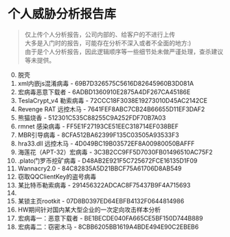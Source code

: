 # 个人威胁分析报告库

> 仅上传个人分析报告，公司内部的、给客户的不进行上传  
> 大多是入门时的报告，可能存在分析不深入或者不全面的地方:)  
> 由于是个人分析报告，因此逻辑顺序等一些细节处未做严谨处理，查杀建议等未提供。  

000. 脱壳
001. xml内嵌js混淆病毒 - 69B7D326575C5616D82645960B3D081A
002. 宏病毒恶意下载者 - 6ADBD1360910E2875A4DF267CA45186E
003. TeslaCrypt_v4 勒索病毒 - 72CCC18F3038E19273010D45AC2142CE
004. Revenge RAT 远控木马 - 7641FEF8ABC7CB24B66655D11EF3DAF2
005. 熊猫烧香 - 512301C535C88255C9A252FDF70B7A03
006. rmnet 感染病毒 - FF5E1F27193CE51EEC318714EF038BEF
007. MBR引导病毒 - 8CFA512BA62399F135C03505A93533F3
008. hra33.dll 远控木马 - 4D049BC19B03572EF8A00980050BAFFF
009. 海莲花（APT-32）宏病毒 - 3C3B2CC9FF5D7030FB01496510AC75F2
010. .plato门罗币挖矿病毒 - D48AB2E921F5C725672FCE16135D1F09
011. Wannacry2.0 - 84C82835A5D21BBCF75A61706D8AB549    
012. 窃取QQClientKey的盗号病毒    
013. 某比特币勒索病毒 - 291456322ADCAC8F75437B9F4A715693    
014.      
015. 某锁主页rootkit - 07D8B0397ED64EBFB4132F0644814986      
016. HW期间针对国内某大型企业的一次定向攻击样本分析    
017. 宏病毒一：恶意下载者 - BE1BECDE040FA665CE5BF150D744B889
018. 宏病毒二：窃密木马 - 8CBB6205BB1619A4BDE494E90C2EBEB6  
  
